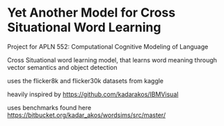 # Yet Another Model for Cross Situational Word Learning
Project for APLN 552: Computational Cognitive Modeling of Language

Cross Situational word learning model, that learns word meaning through vector semantics and object detection

uses the flicker8k and flicker30k datasets from kaggle

heavily inspired by https://github.com/kadarakos/IBMVisual

uses benchmarks found here https://bitbucket.org/kadar_akos/wordsims/src/master/
